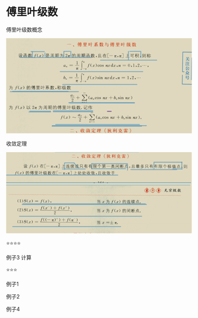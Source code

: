 # 傅里叶级数

傅里叶级数概念

![20220509223213](https://raw.githubusercontent.com/Logible/Image/main/note_image/20220509223213.png)

收敛定理

![20220509223007](https://raw.githubusercontent.com/Logible/Image/main/note_image/20220509223007.png)

⭐⭐⭐⭐

例子3 计算

⭐⭐⭐

例子1

例子2

例子4
